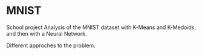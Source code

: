 # MNIST
School project
Analysis of the MNIST dataset with K-Means and K-Medoids, and then with a Neural Network. 

Different approches to the problem. 
